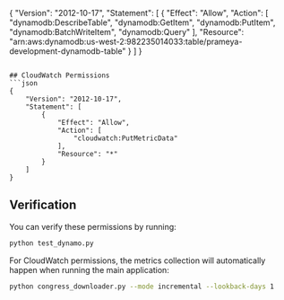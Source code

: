 {
    "Version": "2012-10-17",
    "Statement": [
        {
            "Effect": "Allow",
            "Action": [
                "dynamodb:DescribeTable",
                "dynamodb:GetItem",
                "dynamodb:PutItem",
                "dynamodb:BatchWriteItem",
                "dynamodb:Query"
            ],
            "Resource": "arn:aws:dynamodb:us-west-2:982235014033:table/prameya-development-dynamodb-table"
        }
    ]
}
```

## CloudWatch Permissions
```json
{
    "Version": "2012-10-17",
    "Statement": [
        {
            "Effect": "Allow",
            "Action": [
                "cloudwatch:PutMetricData"
            ],
            "Resource": "*"
        }
    ]
}
```

## Verification
You can verify these permissions by running:
```bash
python test_dynamo.py
```

For CloudWatch permissions, the metrics collection will automatically happen when running the main application:
```bash
python congress_downloader.py --mode incremental --lookback-days 1